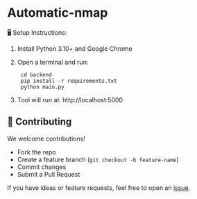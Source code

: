 # Automatic-nmap

🖥 Setup Instructions:
1. Install Python 3.10+ and Google Chrome

2. Open a terminal and run:

        cd backend
        pip install -r requirements.txt
        python main.py

3. Tool will run at: http://localhost:5000


## 🤝 Contributing

We welcome contributions!  
- Fork the repo
- Create a feature branch (`git checkout -b feature-name`)
- Commit changes
- Submit a Pull Request

If you have ideas or feature requests, feel free to open an [issue](https://github.com/Arul123457/Automatic-nmap/issues).

